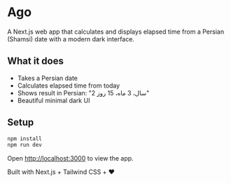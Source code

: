 # Ago

A Next.js web app that calculates and displays elapsed time from a Persian (Shamsi) date with a modern dark interface.

## What it does

- Takes a Persian date
- Calculates elapsed time from today
- Shows result in Persian: "2 سال، 3 ماه، 15 روز"
- Beautiful minimal dark UI

## Setup

```bash
npm install
npm run dev
```

Open [http://localhost:3000](http://localhost:3000) to view the app.

Built with Next.js + Tailwind CSS + ❤️